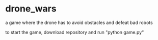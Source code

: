 # drone_wars
a game where the drone has to avoid obstacles and defeat bad robots

to start the game, download repository and run "python game.py"
